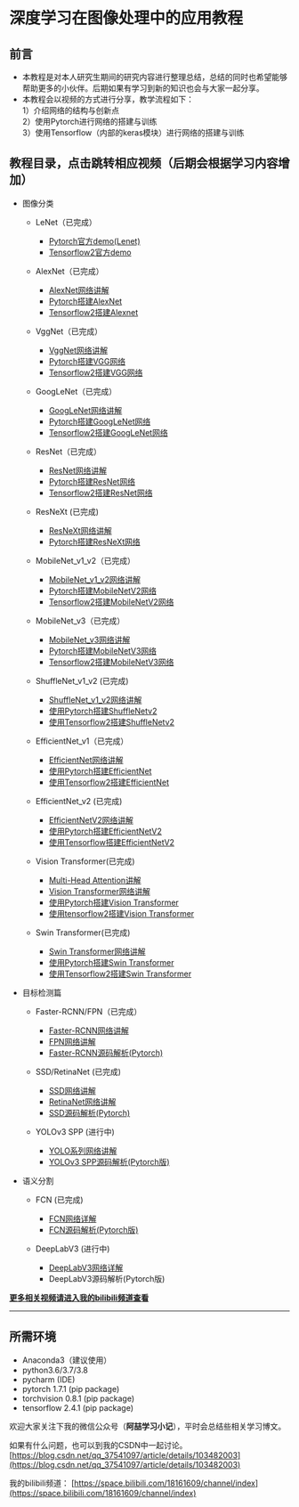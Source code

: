 # 深度学习在图像处理中的应用教程

## 前言
* 本教程是对本人研究生期间的研究内容进行整理总结，总结的同时也希望能够帮助更多的小伙伴。后期如果有学习到新的知识也会与大家一起分享。
* 本教程会以视频的方式进行分享，教学流程如下：  
1）介绍网络的结构与创新点  
2）使用Pytorch进行网络的搭建与训练  
3）使用Tensorflow（内部的keras模块）进行网络的搭建与训练 


## 教程目录，点击跳转相应视频（后期会根据学习内容增加）

* 图像分类
  * LeNet（已完成）
    * [Pytorch官方demo(Lenet)](https://www.bilibili.com/video/BV187411T7Ye)
    * [Tensorflow2官方demo](https://www.bilibili.com/video/BV1n7411T7o6)

  * AlexNet（已完成）
    * [AlexNet网络讲解](https://www.bilibili.com/video/BV1p7411T7Pc)
    * [Pytorch搭建AlexNet](https://www.bilibili.com/video/BV1W7411T7qc)
    * [Tensorflow2搭建Alexnet](https://www.bilibili.com/video/BV1s7411T7vs)
  
  * VggNet（已完成）
    * [VggNet网络讲解](https://www.bilibili.com/video/BV1q7411T7Y6)
    * [Pytorch搭建VGG网络](https://www.bilibili.com/video/BV1i7411T7ZN)
    * [Tensorflow2搭建VGG网络](https://www.bilibili.com/video/BV1q7411T76b)
  
  * GoogLeNet（已完成）
    * [GoogLeNet网络讲解](https://www.bilibili.com/video/BV1z7411T7ie)
    * [Pytorch搭建GoogLeNet网络](https://www.bilibili.com/video/BV1r7411T7M5)
    * [Tensorflow2搭建GoogLeNet网络](https://www.bilibili.com/video/BV1a7411T7Ht)
  
  * ResNet（已完成）
    * [ResNet网络讲解](https://www.bilibili.com/video/BV1T7411T7wa)
    * [Pytorch搭建ResNet网络](https://www.bilibili.com/video/BV14E411H7Uw)
    * [Tensorflow2搭建ResNet网络](https://www.bilibili.com/video/BV1WE41177Ya)

  * ResNeXt (已完成)
    * [ResNeXt网络讲解](https://www.bilibili.com/video/BV1Ap4y1p71v/)
    * [Pytorch搭建ResNeXt网络](https://www.bilibili.com/video/BV1rX4y1N7tE)
  
  * MobileNet_v1_v2（已完成）
    * [MobileNet_v1_v2网络讲解](https://www.bilibili.com/video/BV1yE411p7L7)
    * [Pytorch搭建MobileNetV2网络](https://www.bilibili.com/video/BV1qE411T7qZ)
    * [Tensorflow2搭建MobileNetV2网络](https://www.bilibili.com/video/BV1NE411K7tX)

  * MobileNet_v3（已完成）
    * [MobileNet_v3网络讲解](https://www.bilibili.com/video/BV1GK4y1p7uE)
    * [Pytorch搭建MobileNetV3网络](https://www.bilibili.com/video/BV1zT4y1P7pd)
    * [Tensorflow2搭建MobileNetV3网络](https://www.bilibili.com/video/BV1KA411g7wX)
  
  * ShuffleNet_v1_v2 (已完成)
    * [ShuffleNet_v1_v2网络讲解](https://www.bilibili.com/video/BV15y4y1Y7SY)
    * [使用Pytorch搭建ShuffleNetv2](https://www.bilibili.com/video/BV1dh411r76X)
    * [使用Tensorflow2搭建ShuffleNetv2](https://www.bilibili.com/video/BV1kr4y1N7bh)

  * EfficientNet_v1（已完成）
    * [EfficientNet网络讲解](https://www.bilibili.com/video/BV1XK4y1U7PX)
    * [使用Pytorch搭建EfficientNet](https://www.bilibili.com/video/BV19z4y1179h/)
    * [使用Tensorflow2搭建EfficientNet](https://www.bilibili.com/video/BV1PK4y1S7Jf)

  * EfficientNet_v2 (已完成)
    * [EfficientNetV2网络讲解](https://b23.tv/NDR7Ug)
    * [使用Pytorch搭建EfficientNetV2](https://b23.tv/M4hagB)
    * [使用Tensorflow搭建EfficientNetV2](https://b23.tv/KUPbdr)

  * Vision Transformer(已完成)
    * [Multi-Head Attention讲解](https://b23.tv/gucpvt)
    * [Vision Transformer网络讲解](https://www.bilibili.com/video/BV1Jh411Y7WQ)
    * [使用Pytorch搭建Vision Transformer](https://b23.tv/TT4VBM)
    * [使用tensorflow2搭建Vision Transformer](https://www.bilibili.com/video/BV1q64y1X7GY)

  * Swin Transformer(已完成)
    * [Swin Transformer网络讲解](https://www.bilibili.com/video/BV1pL4y1v7jC)
    * [使用Pytorch搭建Swin Transformer](https://b23.tv/vZnpJf)
    * [使用Tensorflow2搭建Swin Transformer](https://b23.tv/UHLMSF)

* 目标检测篇
  * Faster-RCNN/FPN（已完成）
    * [Faster-RCNN网络讲解](https://www.bilibili.com/video/BV1af4y1m7iL)
    * [FPN网络讲解](https://b23.tv/Qhn6xA)
    * [Faster-RCNN源码解析(Pytorch)](https://www.bilibili.com/video/BV1of4y1m7nj)
  
  * SSD/RetinaNet (已完成)
    * [SSD网络讲解](https://www.bilibili.com/video/BV1fT4y1L7Gi)
    * [RetinaNet网络讲解](https://b23.tv/ZYCfd2)
    * [SSD源码解析(Pytorch)](https://www.bilibili.com/video/BV1vK411H771)
  
  * YOLOv3 SPP (进行中)
    * [YOLO系列网络讲解](https://www.bilibili.com/video/BV1yi4y1g7ro)
    * [YOLOv3 SPP源码解析(Pytorch版)](https://www.bilibili.com/video/BV1t54y1C7ra)

* 语义分割 
  * FCN (已完成)
    * [FCN网络详解](https://www.bilibili.com/video/BV1J3411C7zd)
    * [FCN源码解析(Pytorch版)](https://www.bilibili.com/video/BV19q4y1971Q)

  * DeepLabV3 (进行中)
    * [DeepLabV3网络详解](https://www.bilibili.com/video/BV1Jb4y1q7j7)
    * DeepLabV3源码解析(Pytorch版)

**[更多相关视频请进入我的bilibili频道查看](https://space.bilibili.com/18161609/channel/index)**

---

## 所需环境
* Anaconda3（建议使用）
* python3.6/3.7/3.8
* pycharm (IDE)
* pytorch 1.7.1 (pip package)
* torchvision 0.8.1 (pip package)
* tensorflow 2.4.1 (pip package)

欢迎大家关注下我的微信公众号（**阿喆学习小记**），平时会总结些相关学习博文。    

如果有什么问题，也可以到我的CSDN中一起讨论。
[https://blog.csdn.net/qq_37541097/article/details/103482003](https://blog.csdn.net/qq_37541097/article/details/103482003)

我的bilibili频道：
[https://space.bilibili.com/18161609/channel/index](https://space.bilibili.com/18161609/channel/index)
